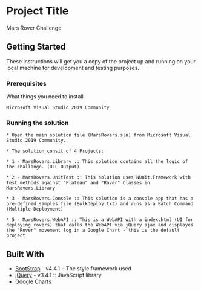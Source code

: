 # Project Title

Mars Rover Challenge

## Getting Started

These instructions will get you a copy of the project up and running on your local machine for development and testing purposes.

### Prerequisites

What things you need to install

```
Microsoft Visual Studio 2019 Community
```

### Running the solution

```
* Open the main solution file (MarsRovers.sln) from Microsoft Visual Studio 2019 Community.

* The solution consit of 4 Projects:

* 1 - MarsRovers.Library :: This solution contains all the logic of the challange. (DLL Output) 

* 2 - MarsRovers.UnitTest :: This solution uses NUnit.Framework with Test methods against "Plateau" and "Rover" Classes in MarsRovers.Library 

* 3 - MarsRovers.Console :: This solution is a console app that has a pre-defined samples file (BulkDeploy.txt) and runs as a Batch Command (Multiple Deployment)

* 5 - MarsRovers.WebAPI :: This is a WebAPI with a index.html (UI for deploying rovers) that calls the WebAPI via jQuery.ajax and displayes the "Rover" movement log in a Google Chart - this is the default project
```

## Built With

* [BootStrap](https://getbootstrap.com/) - v4.4.1 :: The style framework used
* [jQuery](https://jquery.com/) - v3.4.1 :: JavaScript library
* [Google Charts](https://developers.google.com/chart)


